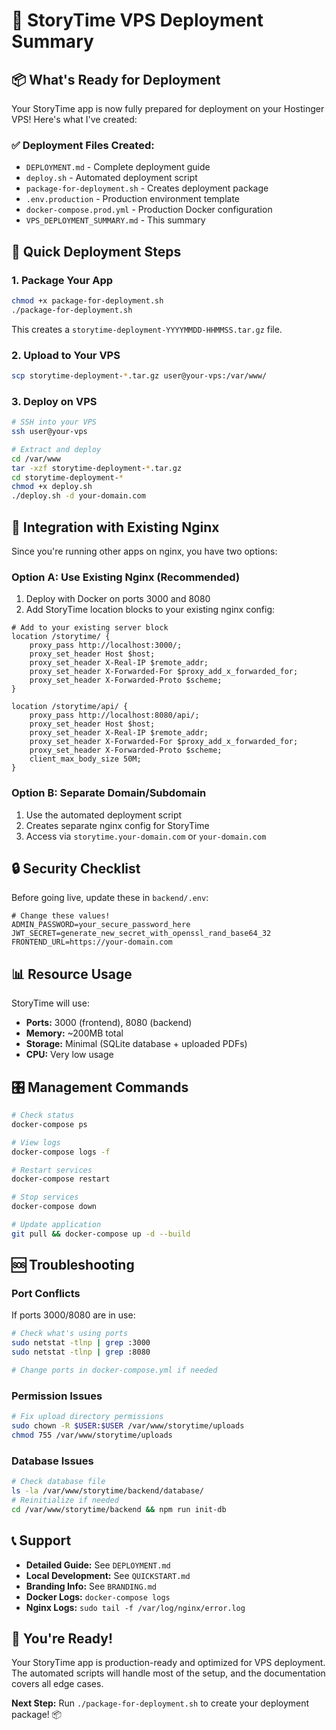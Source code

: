 # 🚀 StoryTime VPS Deployment Summary

## 📦 What's Ready for Deployment

Your StoryTime app is now fully prepared for deployment on your Hostinger VPS! Here's what I've created:

### ✅ **Deployment Files Created:**
- `DEPLOYMENT.md` - Complete deployment guide
- `deploy.sh` - Automated deployment script
- `package-for-deployment.sh` - Creates deployment package
- `.env.production` - Production environment template
- `docker-compose.prod.yml` - Production Docker configuration
- `VPS_DEPLOYMENT_SUMMARY.md` - This summary

## 🎯 **Quick Deployment Steps**

### 1. **Package Your App**
```bash
chmod +x package-for-deployment.sh
./package-for-deployment.sh
```
This creates a `storytime-deployment-YYYYMMDD-HHMMSS.tar.gz` file.

### 2. **Upload to Your VPS**
```bash
scp storytime-deployment-*.tar.gz user@your-vps:/var/www/
```

### 3. **Deploy on VPS**
```bash
# SSH into your VPS
ssh user@your-vps

# Extract and deploy
cd /var/www
tar -xzf storytime-deployment-*.tar.gz
cd storytime-deployment-*
chmod +x deploy.sh
./deploy.sh -d your-domain.com
```

## 🔧 **Integration with Existing Nginx**

Since you're running other apps on nginx, you have two options:

### **Option A: Use Existing Nginx (Recommended)**
1. Deploy with Docker on ports 3000 and 8080
2. Add StoryTime location blocks to your existing nginx config:

```nginx
# Add to your existing server block
location /storytime/ {
    proxy_pass http://localhost:3000/;
    proxy_set_header Host $host;
    proxy_set_header X-Real-IP $remote_addr;
    proxy_set_header X-Forwarded-For $proxy_add_x_forwarded_for;
    proxy_set_header X-Forwarded-Proto $scheme;
}

location /storytime/api/ {
    proxy_pass http://localhost:8080/api/;
    proxy_set_header Host $host;
    proxy_set_header X-Real-IP $remote_addr;
    proxy_set_header X-Forwarded-For $proxy_add_x_forwarded_for;
    proxy_set_header X-Forwarded-Proto $scheme;
    client_max_body_size 50M;
}
```

### **Option B: Separate Domain/Subdomain**
1. Use the automated deployment script
2. Creates separate nginx config for StoryTime
3. Access via `storytime.your-domain.com` or `your-domain.com`

## 🔒 **Security Checklist**

Before going live, update these in `backend/.env`:

```env
# Change these values!
ADMIN_PASSWORD=your_secure_password_here
JWT_SECRET=generate_new_secret_with_openssl_rand_base64_32
FRONTEND_URL=https://your-domain.com
```

## 📊 **Resource Usage**

StoryTime will use:
- **Ports:** 3000 (frontend), 8080 (backend)
- **Memory:** ~200MB total
- **Storage:** Minimal (SQLite database + uploaded PDFs)
- **CPU:** Very low usage

## 🎛️ **Management Commands**

```bash
# Check status
docker-compose ps

# View logs
docker-compose logs -f

# Restart services
docker-compose restart

# Stop services
docker-compose down

# Update application
git pull && docker-compose up -d --build
```

## 🆘 **Troubleshooting**

### **Port Conflicts**
If ports 3000/8080 are in use:
```bash
# Check what's using ports
sudo netstat -tlnp | grep :3000
sudo netstat -tlnp | grep :8080

# Change ports in docker-compose.yml if needed
```

### **Permission Issues**
```bash
# Fix upload directory permissions
sudo chown -R $USER:$USER /var/www/storytime/uploads
chmod 755 /var/www/storytime/uploads
```

### **Database Issues**
```bash
# Check database file
ls -la /var/www/storytime/backend/database/
# Reinitialize if needed
cd /var/www/storytime/backend && npm run init-db
```

## 📞 **Support**

- **Detailed Guide:** See `DEPLOYMENT.md`
- **Local Development:** See `QUICKSTART.md`
- **Branding Info:** See `BRANDING.md`
- **Docker Logs:** `docker-compose logs`
- **Nginx Logs:** `sudo tail -f /var/log/nginx/error.log`

## 🎉 **You're Ready!**

Your StoryTime app is production-ready and optimized for VPS deployment. The automated scripts will handle most of the setup, and the documentation covers all edge cases.

**Next Step:** Run `./package-for-deployment.sh` to create your deployment package! 📦